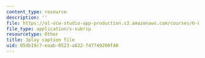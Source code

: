```yaml
---
content_type: resource
description: ''
file: https://ol-ocw-studio-app-production.s3.amazonaws.com/courses/6-858-computer-systems-security-fall-2014/05db19c7eaab0523a822f47749200f48_bA3xCpYLA34.srt
file_type: application/x-subrip
resourcetype: Other
title: 3play caption file
uid: 05db19c7-eaab-0523-a822-f47749200f48
---
```

